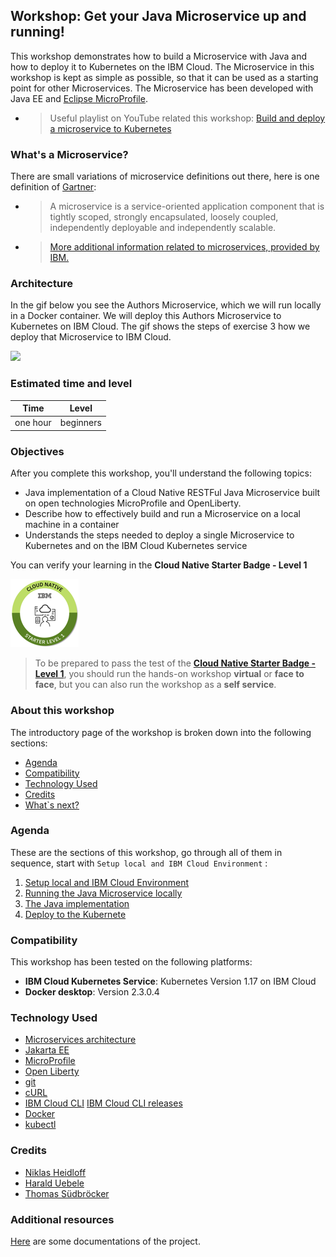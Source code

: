 ## Workshop: Get your Java Microservice up and running!

This workshop demonstrates how to build a Microservice with Java and how to deploy it to Kubernetes on the IBM Cloud. The Microservice in this workshop is kept as simple as possible, so that it can be used as a starting point for other Microservices. The Microservice has been developed with Java EE and [Eclipse MicroProfile](https://microprofile.io/).

* > Useful playlist on YouTube related this workshop: [Build and deploy a microservice to Kubernetes](https://ibm.biz/BdzVRY)

### What's a Microservice?

There are small variations of microservice definitions out there, here is one definition of [Gartner](https://www.gartner.com/en/information-technology/glossary/microservice):

* > A microservice is a service-oriented application component that is tightly scoped, strongly encapsulated, loosely coupled, independently deployable and independently scalable.

* > [More additional information related to microservices, provided by IBM.](https://www.ibm.com/cloud/learn/microservices)

### Architecture

In the gif below you see the Authors Microservice, which we will run locally in a Docker container.
We will deploy this Authors Microservice to Kubernetes on IBM Cloud. 
The gif shows the steps of exercise 3 how we deploy that Microservice to IBM Cloud.

![](../../images/lab-4-overview.gif)

### Estimated time and level

|  Time | Level  |
| - | - |
| one hour | beginners |

### Objectives

After you complete this workshop, you'll understand the following topics:

* Java implementation of a Cloud Native RESTFul Java Microservice built on open technologies MicroProfile and OpenLiberty. 
* Describe how to effectively build and run a Microservice on a local machine in a container
* Understands the steps needed to deploy a single Microservice to Kubernetes and on the IBM Cloud Kubernetes service

You can verify your learning in the **Cloud Native Starter Badge - Level 1**

![Cloud Native Starter Badge - Level 1](../images/cnsl1.png)

> To be prepared to pass the test of the [**Cloud Native Starter Badge - Level 1**](http://ibm.biz/cloud-native-starter-level-1-badge), you should run the hands-on workshop **virtual** or **face to face**, but you can also run the workshop as a **self service**.

### About this workshop

The introductory page of the workshop is broken down into the following sections:

* [Agenda](#agenda)
* [Compatibility](#compatibility)
* [Technology Used](#technology-used)
* [Credits](#credits)
* [What`s next?](#whats-next?)

### Agenda

These are the sections of this workshop, go through all of them in sequence, start with `Setup local and IBM Cloud Environment` :

 1. [Setup local and IBM Cloud Environment](pre-work/README.md) 
 2. [Running the Java Microservice locally](exercise-01/README.md) 
 3. [The Java implementation](exercise-02/README.md) 
 4. [Deploy to the Kubernete](exercise-03/README.md) 

### Compatibility

This workshop has been tested on the following platforms:

* **IBM Cloud Kubernetes Service**: Kubernetes Version 1.17 on IBM Cloud
* **Docker desktop**: Version 2.3.0.4

### Technology Used

* [Microservices architecture](https://en.wikipedia.org/wiki/Microservices)
* [Jakarta EE](https://jakarta.ee/)
* [MicroProfile](https://microprofile.io/)
* [Open Liberty](https://openliberty.io/)
* [git](https://git-scm.com/book/en/v2/Getting-Started-Installing-Git) 
* [cURL](https://curl.haxx.se/download.html)
* [IBM Cloud CLI](https://cloud.ibm.com/docs/home/tools)
  [IBM Cloud CLI releases](https://github.com/IBM-Cloud/ibm-cloud-cli-release/releases)
* [Docker](https://docs.docker.com/v17.12/install/)
* [kubectl](https://kubernetes.io/docs/tasks/tools/install-kubectl/)

### Credits

* [Niklas Heidloff](https://twitter.com/nheidloff)
* [Harald Uebele](https://twitter.com/Harald_U)
* [Thomas Südbröcker](https://twitter.com/tsuedbroecker)

### Additional resources

[Here](https://github.com/IBM/cloud-native-starter#documentation---kubernetes-and-microprofile) are some documentations of the project.


